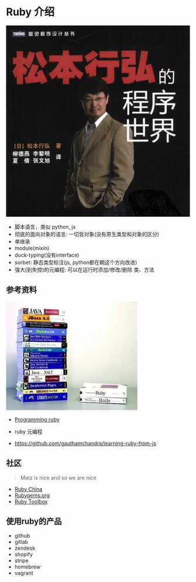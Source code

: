 # Ruby 介绍
![Matz](./images/matz.png)

* 脚本语言，类似 python, js
* 彻底的面向对象的语言: 一切皆对象(没有原生类型和对象的区分)
* 单继承
* module(mixin)
* duck-typing(没有interface)
* sorbet: 静态类型标注(js, python都在朝这个方向改进)
* 强大(到失控)的元编程: 可以在运行时添加/修改/删除 类、方法

## 参考资料
![](./images/ruby-vs-java.jpeg)

* [Programming ruby](https://ruby-doc.com/docs/ProgrammingRuby/)
* ruby 元编程

* https://github.com/gauthamchandra/learning-ruby-from-js


## 社区

> Matz is nice and so we are nice

* [Ruby China](https://ruby-china.org/)
* [Rubygems.org](https://rubygems.org/)
* [Ruby Toolbox](https://www.ruby-toolbox.com/)


## 使用ruby的产品
* github
* gitlab
* zendesk
* shopify
* stripe
* homebrew
* vagrant
